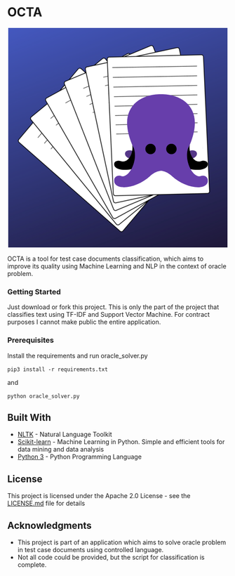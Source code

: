 # OCTA

<p style="text-align:center;"><img src="https://github.com/antoniosj/blog-examples/blob/master/github-images/octa.png?raw=true" /></p>

OCTA is a tool for test case documents classification, which aims to improve its quality using Machine Learning and NLP in the context of oracle problem.

### Getting Started

Just download or fork this project. This is only the part of the project that classifies text using TF-IDF and Support Vector Machine. For contract purposes I cannot make public the entire application.

### Prerequisites

Install the requirements and run oracle_solver.py

```
pip3 install -r requirements.txt
```
and

```
python oracle_solver.py
```

## Built With

* [NLTK](https://www.nltk.org/) - Natural Language Toolkit
* [Scikit-learn](https://scikit-learn.org/) - Machine Learning in Python. Simple and efficient tools for data mining and data analysis
* [Python 3](https://www.python.org/) - Python Programming Language

## License

This project is licensed under the Apache 2.0 License - see the [LICENSE.md](LICENSE.md) file for details

## Acknowledgments

* This project is part of an application which aims to solve oracle problem in test case documents using controlled language.
* Not all code could be provided, but the script for classification is complete. 
